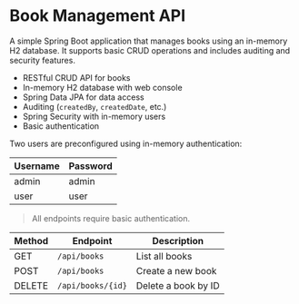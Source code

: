 # Book Management API

A simple Spring Boot application that manages books using an in-memory H2 database. It supports basic CRUD operations and includes auditing and security features.

- RESTful CRUD API for books
- In-memory H2 database with web console
- Spring Data JPA for data access
- Auditing (`createdBy`, `createdDate`, etc.)
- Spring Security with in-memory users
- Basic authentication  
  
Two users are preconfigured using in-memory authentication:

| Username | Password | 
|----------|----------| 
| admin    | admin    | 
| user     | user     | 

> All endpoints require basic authentication.


| Method | Endpoint           | Description         |
|--------|--------------------|---------------------|
| GET    | `/api/books`       | List all books      |
| POST   | `/api/books`       | Create a new book   |
| DELETE | `/api/books/{id}`  | Delete a book by ID |




